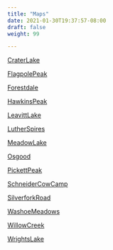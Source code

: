 ```yaml
---
title: "Maps"
date: 2021-01-30T19:37:57-08:00
draft: false
weight: 99

---
```


<a target="_blank" href="/xmeyers/maps/CraterLake.pdf">CraterLake</a> 

<a target="_blank" href="/xmeyers/maps/FlagpolePeak.pdf">FlagpolePeak</a> 

<a target="_blank" href="/xmeyers/maps/Forestdale.pdf">Forestdale</a> 

<a target="_blank" href="/xmeyers/maps/HawkinsPeak.pdf">HawkinsPeak</a> 

<a target="_blank" href="/xmeyers/maps/LeavittLake.pdf">LeavittLake</a> 

<a target="_blank" href="/xmeyers/maps/LutherSpires.pdf">LutherSpires</a> 

<a target="_blank" href="/xmeyers/maps/MeadowLake.pdf">MeadowLake</a> 

<a target="_blank" href="/xmeyers/maps/Osgood.pdf">Osgood</a> 

<a target="_blank" href="/xmeyers/maps/PickettPeak.pdf">PickettPeak</a> 

<a target="_blank" href="/xmeyers/maps/SchneiderCowCamp.pdf">SchneiderCowCamp</a> 

<a target="_blank" href="/xmeyers/maps/SilverforkRoad.pdf">SilverforkRoad</a> 

<a target="_blank" href="/xmeyers/maps/WashoeMeadows.pdf">WashoeMeadows</a> 

<a target="_blank" href="/xmeyers/maps/WillowCreek.pdf">WillowCreek</a> 

<a target="_blank" href="/xmeyers/maps/WrightsLake.pdf">WrightsLake</a> 

